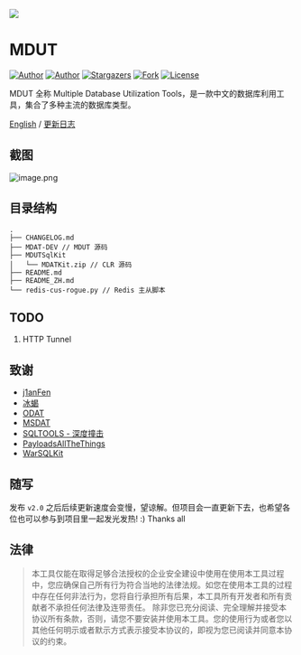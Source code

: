 ![](https://i.loli.net/2021/05/10/bX6FP4shupnBoDJ.png)
# MDUT
[![Author](https://img.shields.io/badge/author-Ch1ng-red.svg?style=flat-square)](https://github.com/ch1ngg)
[![Author](https://img.shields.io/badge/author-j1anFen-red.svg?style=flat-square)](https://github.com/j1anFen)
[![Stargazers](https://img.shields.io/github/stars/SafeGroceryStore/MDUT.svg?style=flat-square)](https://github.com/SafeGroceryStore/MDUT/stargazers)
[![Fork](https://img.shields.io/github/forks/SafeGroceryStore/MDUT.svg?style=flat-square)](https://github.com/SafeGroceryStore/MDUT/ork)
[![License](https://img.shields.io/github/license/SafeGroceryStore/MDUT.svg?style=flat-square)](https://github.com/SafeGroceryStore/MDUT/blob/main/LICENSE)

MDUT 全称 Multiple Database Utilization Tools，是一款中文的数据库利用工具，集合了多种主流的数据库类型。

[English](./README.md) / [更新日志](./CHANGELOG.md)
## 截图
![image.png](https://i.loli.net/2021/05/11/c1M6YqZNAOnjmfp.png)

## 目录结构
```
.
├── CHANGELOG.md
├── MDAT-DEV // MDUT 源码
├── MDUTSqlKit
│   └── MDATKit.zip // CLR 源码
├── README.md
├── README_ZH.md
└── redis-cus-rogue.py // Redis 主从脚本
```


## TODO
1. HTTP Tunnel

## 致谢
* [j1anFen](https://jianfensec.com/)
* [冰蝎](https://github.com/rebeyond/Behinder)
* [ODAT](https://github.com/quentinhardy/odat)
* [MSDAT](https://github.com/quentinhardy/msdat)
* [SQLTOOLS - 深度撞击]()
* [PayloadsAllTheThings](https://github.com/swisskyrepo/PayloadsAllTheThings)
* [WarSQLKit](https://github.com/mindspoof/MSSQL-Fileless-Rootkit-WarSQLKit)

## 随写
发布 `v2.0` 之后后续更新速度会变慢，望谅解。但项目会一直更新下去，也希望各位也可以参与到项目里一起发光发热! :) Thanks all

## 法律
> 本工具仅能在取得足够合法授权的企业安全建设中使用在使用本工具过程中，您应确保自己所有行为符合当地的法律法规。如您在使用本工具的过程中存在任何非法行为，您将自行承担所有后果，本工具所有开发者和所有贡献者不承担任何法律及连带责任。 除非您已充分阅读、完全理解并接受本协议所有条款，否则，请您不要安装并使用本工具。您的使用行为或者您以其他任何明示或者默示方式表示接受本协议的，即视为您已阅读并同意本协议的约束。

